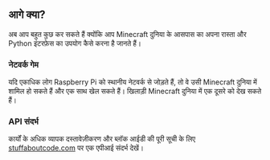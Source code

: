 ## आगे क्या?

अब आप बहुत कुछ कर सकते हैं क्योंकि आप Minecraft दुनिया के आसपास का अपना रास्ता और Python इंटरफ़ेस का उपयोग कैसे करना है जानते हैं।

### नेटवर्क गेम

यदि एकाधिक लोग Raspberry Pi को स्थानीय नेटवर्क से जोड़ते हैं, तो वे उसी Minecraft दुनिया में शामिल हो सकते हैं और एक साथ खेल सकते हैं। खिलाड़ी Minecraft दुनिया में एक दूसरे को देख सकते हैं।

### API संदर्भ

कार्यों के अधिक व्यापक दस्तावेज़ीकरण और ब्लॉक आईडी की पूरी सूची के लिए [stuffaboutcode.com](http://www.stuffaboutcode.com/p/minecraft-api-reference.html) पर एक एपीआई संदर्भ देखें।